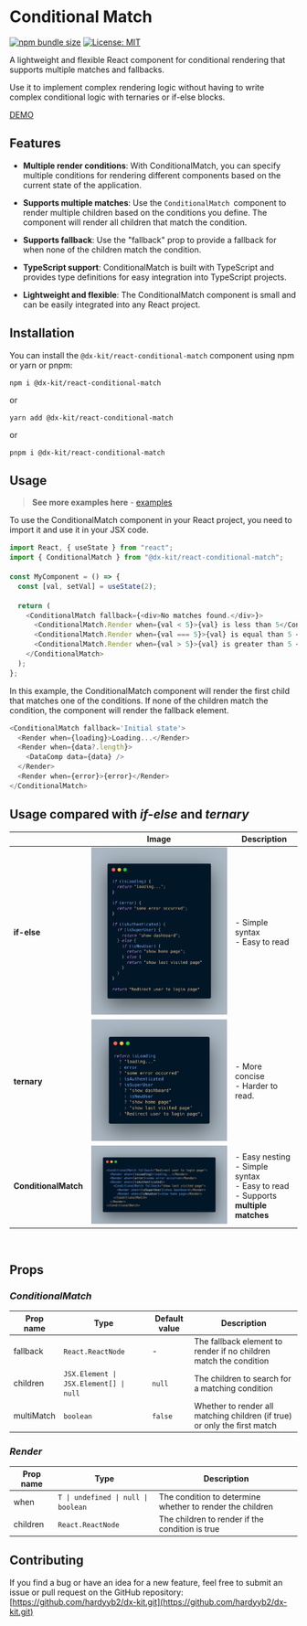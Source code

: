 # Conditional Match

[![npm bundle size](https://img.shields.io/bundlephobia/minzip/@dx-kit/react-conditional-match@latest)](https://bundlephobia.com/package/@dx-kit/react-conditional-match)
[![License: MIT](https://img.shields.io/badge/License-MIT-yellow.svg)](https://opensource.org/licenses/MIT)

A lightweight and flexible React component for conditional rendering that supports multiple matches and fallbacks.

Use it to implement complex rendering logic without having to write complex conditional logic with ternaries or if-else blocks.

[DEMO](https://stackblitz.com/edit/vitejs-vite-sz2s9x)

## Features

- **Multiple render conditions**: With ConditionalMatch, you can specify multiple conditions for rendering different components based on the current state of the application.

- **Supports multiple matches**: Use the <code>ConditionalMatch </code>component to render multiple children based on the conditions you define. The component will render all children that match the condition.
- **Supports fallback**: Use the "fallback" prop to provide a fallback for when none of the children match the condition.
- **TypeScript support**: ConditionalMatch is built with TypeScript and provides type definitions for easy integration into TypeScript projects.
- **Lightweight and flexible**: The ConditionalMatch component is small and can be easily integrated into any React project.

## Installation

You can install the <code>@dx-kit/react-conditional-match</code> component using npm or yarn or pnpm:

```
npm i @dx-kit/react-conditional-match
```

or

```
yarn add @dx-kit/react-conditional-match
```

or

```
pnpm i @dx-kit/react-conditional-match
```

## Usage

> **See more examples here** - [examples](https://stackblitz.com/edit/vitejs-vite-sz2s9x)

To use the ConditionalMatch component in your React project, you need to import it and use it in your JSX code.

```typescript
import React, { useState } from "react";
import { ConditionalMatch } from "@dx-kit/react-conditional-match";

const MyComponent = () => {
  const [val, setVal] = useState(2);

  return (
    <ConditionalMatch fallback={<div>No matches found.</div>}>
      <ConditionalMatch.Render when={val < 5}>{val} is less than 5</ConditionalMatch.Render>
      <ConditionalMatch.Render when={val === 5}>{val} is equal than 5 </ConditionalMatch.Render>
      <ConditionalMatch.Render when={val > 5}>{val} is greater than 5 </ConditionalMatch.Render>
    </ConditionalMatch>
  );
};
```

In this example, the ConditionalMatch component will render the first child that matches one of the conditions. If none of the children match the condition, the component will render the fallback element.

```typescript
<ConditionalMatch fallback='Initial state'>
  <Render when={loading}>Loading...</Render>
  <Render when={data?.length}>
    <DataComp data={data} />
  </Render>
  <Render when={error}>{error}</Render>
</ConditionalMatch>
```

## Usage compared with _if-else_ and _ternary_

|                      | Image                                                | Description                                                                                       |
| -------------------- | ---------------------------------------------------- | ------------------------------------------------------------------------------------------------- |
| **if-else**          | ![if-else](./assets/if-else.png)                     | - Simple syntax<br>- Easy to read                                                                 |
| **ternary**          | ![ternary](./assets/ternary.png)                     | - More concise <br /> - Harder to read.                                                           |
| **ConditionalMatch** | ![conditional-match](./assets/conditional-match.png) | - Easy nesting <br/> - Simple syntax <br /> - Easy to read <br /> - Supports **multiple matches** |

<br/>

## Props

### _ConditionalMatch_

| Prop name  | Type                                   | Default value | Description                                                               |
| ---------- | -------------------------------------- | ------------- | ------------------------------------------------------------------------- |
| fallback   | `React.ReactNode`                      | -             | The fallback element to render if no children match the condition         |
| children   | `JSX.Element \| JSX.Element[] \| null` | `null`        | The children to search for a matching condition                           |
| multiMatch | `boolean`                              | `false`       | Whether to render all matching children (if true) or only the first match |

### _Render_

| Prop name | Type                                | Description                                               |
| --------- | ----------------------------------- | --------------------------------------------------------- |
| when      | `T \| undefined \| null \| boolean` | The condition to determine whether to render the children |
| children  | `React.ReactNode`                   | The children to render if the condition is true           |

## Contributing

If you find a bug or have an idea for a new feature, feel free to submit an issue or pull request on the GitHub repository: [https://github.com/hardyyb2/dx-kit.git](https://github.com/hardyyb2/dx-kit.git)
